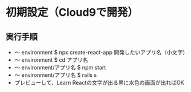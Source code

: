 # 初期設定（Cloud9で開発）

## 実行手順
- 〜 environment $ npx create-react-app 開発したいアプリ名（小文字）
- 〜 environment $ cd アプリ名
- 〜 environment/アプリ名 $ npm start
- 〜 environment/アプリ名 $ rails s
- プレビューして、Learn Reactの文字が出る黒に水色の画面が出ればOK

